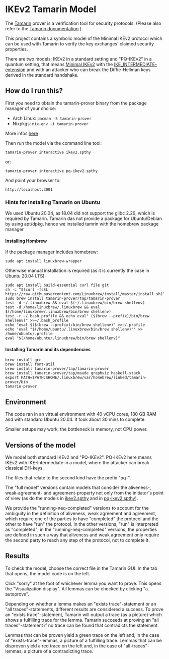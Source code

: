 # IKEv2 Tamarin Model

The [Tamarin](https://tamarin-prover.github.io/) prover is a verification tool
for security protocols. (Please also refer to the [Tamarin documentation](https://tamarin-prover.github.io/manual/tex/tamarin-manual.pdf) 
). 

This project contains a symbolic model of the Minimal IKEv2
protocol which can be used with Tamarin to verify the key exchanges' claimed
security properties.

There are two models:
IKEv2 in a standard setting and "PQ-IKEv2" in a quantum setting, that means [Minimal IKEv2](https://datatracker.ietf.org/doc/html/rfc7815) with the [IKE_INTERMEDIATE-extension](https://datatracker.ietf.org/doc/html/draft-ietf-ipsecme-ikev2-intermediate-03) and with an attacker who can break the Diffie-Hellman keys derived in the standard handshake.

## How do I run this?

First you need to obtain the tamarin-prover binary from the package manager
of your choice:
* Arch Linux: `pacman -S tamarin-prover`
* Nixpkgs: `nix-env -i tamarin-prover`

More infos [here](https://tamarin-prover.github.io/manual/book/002_installation.html)

Then run the model via the command line tool:

	tamarin-prover interactive ikev2.spthy
or:

	tamarin-prover interactive pq-ikev2.spthy

And point your browser to:

	http://localhost:3001

### Hints for installing Tamarin on Ubuntu
We used Ubuntu 20.04, as 18.04 did not support the glibc 2.29, which is required by Tamarin.
Tamarin das not provide a package for Ubuntu/Debian by using apt/dpkg, hence we installed tamrin with the homebrew package manager

#### Installing Hombrew
If the package manager includes homebrew:

	sudo apt install linuxbrew-wrapper
	
Otherwise manual installation is required (as it is currently the case in Ubuntu 20.04 LTS):

	sudo apt install build-essential curl file git
	sh -c "$(curl -fsSL https://raw.githubusercontent.com/Linuxbrew/install/master/install.sh)"
	sudo brew install tamarin-prover/tap/tamarin-prover
	test -d ~/.linuxbrew && eval $(~/.linuxbrew/bin/brew shellenv)
	test -d /home/linuxbrew/.linuxbrew && eval $(/home/linuxbrew/.linuxbrew/bin/brew shellenv)
	test -r ~/.bash_profile && echo eval" ($(brew --prefix)/bin/brew shellenv)" >>~/.bash_profile
	echo "eval $($(brew --prefix)/bin/brew shellenv)" >>~/.profile
	echo 'eval "$(/home/ubuntu/.linuxbrew/bin/brew shellenv)"' >> /home/ubuntu/.profile
	eval "$(/home/ubuntu/.linuxbrew/bin/brew shellenv)"
	
#### Installing Tamarin and its dependencies
	brew install gcc
	brew install font-util
	brew install tamarin-prover/tap/tamarin-prover
	brew install tamarin-prover/tap/maude graphviz haskell-stack
   	export PATH=$PATH:$HOME/.linuxbrew/var/homebrew/linked/tamarin-prover/bin
	tamarin-prover

## Environment

The code ran in an virtual environment with 40 vCPU cores, 180 GB RAM and with standard Ubuntu 20.04. It took about 30 mins to complete.

Smaller setups may work; the bottleneck is memory, not CPU power.

## Versions of the model

We model both standard IKEv2 and "PQ-IKEv2". PQ-IKEv2 here means IKEv2 with IKE-Intermediate in a model, where the attacker can break classical DH-keys.

The files that relate to the second kind have the prefix "pq-".

The "full model" versions contain models that consider the aliveness-, weak-agreement- and agreement-property not only from the initiator's point of view (as do the models in [ikev2.spthy](https://github.com/mnm-team/tamarin-ikev2/blob/master/ikev2.spthy) and in [pq-ikev2.spthy](https://github.com/mnm-team/tamarin-ikev2/blob/master/pq-ikev2.spthy)).

We provide the "running-neq-completed" versions to account for the ambiguity in the definition of aliveness, weak agreement and agreement, which require one of the parties to have "completed" the protocol and the other to have "run" the protocol. 
In the other versions, "run" is interpreted as "completed"; in the "running-neq-completed" versions, the properties are defined in such a way that aliveness and weak agreement only require the second party to reach any step of the protocol, not to complete it.

## Results

To check the model, choose the correct file in the Tamarin GUI. In the tab that opens, the model code is on the left. 

Click "sorry" at the foot of whichever lemma you want to prove. This opens the "Visualization display". All lemmas can be checked by clicking "a. autoprove".

Depending on whether a lemma makes an "exists trace"-statement or an "all traces"-statements, different results are considered a success.
To prove an "exists trace"-statement, Tamarin will output a trace (as a picture) which shows a fulfilling trace for the lemma.
Tamarin succeeds at proving an "all traces"-statement if no trace can be found that contradicts the statement.

Lemmas that can be proven yield a green trace on the left and, in the case of "exists-trace"-lemmas, a picture of a fulfilling trace.
Lemmas that can be disproven yield a red trace on the left and, in the case of "all-traces"-lemmas, a picture of a contradicting trace.
